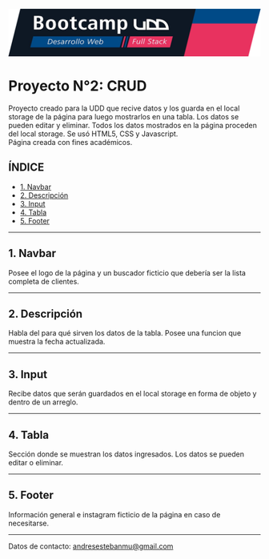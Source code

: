 ![Banner](./asssets/images/banner.png)

# Proyecto N°2: CRUD

Proyecto creado para la UDD que recive datos y los guarda en el local storage de la página para luego mostrarlos en una tabla. 
Los datos se pueden editar y eliminar. 
Todos los datos mostrados en la página proceden del local storage.
Se usó HTML5, CSS y Javascript.    
Página creada con fines académicos.

## **ÍNDICE**

* [1. Navbar](#1-navbar)
* [2. Descripción](#2-descripción)
* [3. Input](#3-input)
* [4. Tabla](#4-tabla)
* [5. Footer](#5-footer)

****

## 1. Navbar

Posee el logo de la página y un buscador ficticio que debería ser la lista completa de clientes.

****

## 2. Descripción


Habla del para qué sirven los datos de la tabla. Posee una funcion que muestra la fecha actualizada.

****

## 3. Input

Recibe datos que serán guardados en el local storage en forma de objeto y dentro de un arreglo.

****

## 4. Tabla

Sección donde se muestran los datos ingresados. Los datos se pueden editar o eliminar.

****

## 5. Footer

Información general e instagram ficticio de la página en caso de necesitarse.

****


Datos de contacto: andresestebanmu@gmail.com